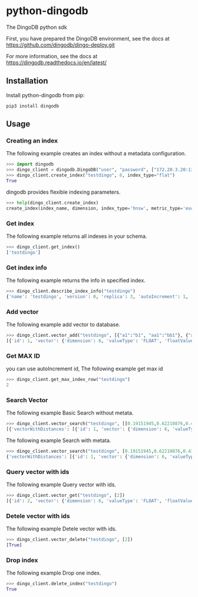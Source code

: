 # python-dingodb
The DingoDB python sdk

First, you have prepared the DingoDB environment, see the docs at https://github.com/dingodb/dingo-deploy.git

For more information, see the docs at https://dingodb.readthedocs.io/en/latest/

## Installation

Install python-dingodb from pip:
```shell
pip3 install dingodb
```

## Usage

### Creating an index
The following example creates an index without a metadata configuration. 
```python
>>> import dingodb
>>> dingo_client = dingodb.DingoDB("user", "password", ["172.20.3.20:13000"])
>>> dingo_client.create_index("testdingo", 6, index_type="flat")
True
```
dingodb provides flexible indexing parameters.
```python
>>> help(dingo_client.create_index)
create_index(index_name, dimension, index_type='hnsw', metric_type='euclidean', replicas=3, index_config=None, metadata_config=None, partition_rule=None, auto_id=True)
```

### Get index
The following example returns all indexes in your schema.
```python
>>> dingo_client.get_index()
['testdingo']
```

### Get index info
The following example returns the info in specified index.
```python
>>> dingo_client.describe_index_info("testdingo")
{'name': 'testdingo', 'version': 0, 'replica': 3, 'autoIncrement': 1, 'indexParameter': {'indexType': 'INDEX_TYPE_VECTOR', 'vectorIndexParameter': {'vectorIndexType': 'VECTOR_INDEX_TYPE_FLAT', 'flatParam': {'dimension': 6, 'metricType': 'METRIC_TYPE_L2'}, 'ivfFlatParam': None, 'ivfPqParam': None, 'hnswParam': None, 'diskAnnParam': None}}}
```

### Add vector
The following example add vector to database.
```python
>>> dingo_client.vector_add("testdingo", [{"a1":"b1", "aa1":"bb1"}, {"a1": "b1"}],[[0.19151945,0.62210876,0.43772775,0.7853586,0.77997583,0.2725926], [0.27746424078941345,0.801872193813324,0.9581393599510193,0.8759326338768005,0.35781726241111755,0.5009950995445251]])
[{'id': 1, 'vector': {'dimension': 6, 'valueType': 'FLOAT', 'floatValues': [0.19151945, 0.62210876, 0.43772775, 0.7853586, 0.77997583, 0.2725926], 'binaryValues': []}, 'scalarData': {'a1': {'fieldType': 'STRING', 'fields': [{'data': 'b1'}]}, 'aa1': {'fieldType': 'STRING', 'fields': [{'data': 'bb1'}]}}}, {'id': 2, 'vector': {'dimension': 6, 'valueType': 'FLOAT', 'floatValues': [0.27746424, 0.8018722, 0.95813936, 0.87593263, 0.35781726, 0.5009951], 'binaryValues': []}, 'scalarData': {'a1': {'fieldType': 'STRING', 'fields': [{'data': 'b1'}]}}}]
```

### Get MAX ID
you can use autoIncrement id, The following example get max id
```python
>>> dingo_client.get_max_index_row("testdingo")
2
```

### Search Vector
The following example Basic Search without metata.
```python
>>> dingo_client.vector_search("testdingo", [[0.19151945,0.62210876,0.43772775,0.7853586,0.77997583,0.2725926]], 10)
[{'vectorWithDistances': [{'id': 1, 'vector': {'dimension': 6, 'valueType': 'FLOAT', 'floatValues': [], 'binaryValues': []}, 'scalarData': {'a1': {'fieldType': 'STRING', 'fields': [{'data': 'b1'}]}, 'aa1': {'fieldType': 'STRING', 'fields': [{'data': 'bb1'}]}}, 'distance': 0.0}, {'id': 2, 'vector': {'dimension': 6, 'valueType': 'FLOAT', 'floatValues': [], 'binaryValues': []}, 'scalarData': {'a1': {'fieldType': 'STRING', 'fields': [{'data': 'b1'}]}}, 'distance': 0.5491189}]}]
```

The following example Search with metata.
```python
>>> dingo_client.vector_search("testdingo", [0.19151945,0.62210876,0.43772775,0.7853586,0.77997583,0.2725926],10, {"meta_expr": {"aa1": "bb1"}})
{'vectorWithDistances': [{'id': 1, 'vector': {'dimension': 6, 'valueType': 'FLOAT', 'floatValues': [], 'binaryValues': []}, 'scalarData': {'aa1': {'fieldType': 'STRING', 'fields': [{'data': 'bb1'}]}, 'a1': {'fieldType': 'STRING', 'fields': [{'data': 'b1'}]}}, 'distance': 0.0}]}
```

### Query vector with ids
The following example Query vector with ids.
```python
>>> dingo_client.vector_get("testdingo", [2])
[{'id': 2, 'vector': {'dimension': 6, 'valueType': 'FLOAT', 'floatValues': [0.27746424, 0.8018722, 0.95813936, 0.87593263, 0.35781726, 0.5009951], 'binaryValues': []}, 'scalarData': {'a1': {'fieldType': 'STRING', 'fields': [{'data': 'b1'}]}}}]
```

### Detele vector with ids
The following example Detele vector with ids.
```python
>>> dingo_client.vector_delete("testdingo", [2])
[True]
```

### Drop index
The following example Drop one index.
```python
>>> dingo_client.delete_index("testdingo")
True
```
